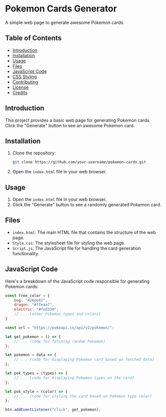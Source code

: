 # Pokemon Cards Generator

A simple web page to generate awesome Pokemon cards.

## Table of Contents

- [Introduction](#introduction)
- [Installation](#installation)
- [Usage](#usage)
- [Files](#files)
- [JavaScript Code](#javascript-code)
- [CSS Styling](#css-styling)
- [Contributing](#contributing)
- [License](#license)
- [Credits](#credits)

## Introduction

This project provides a basic web page for generating Pokemon cards. Click the "Generate" button to see an awesome Pokemon card.

## Installation

1. Clone the repository:

    ```bash
    git clone https://github.com/your-username/pokemon-cards.git
    ```

2. Open the `index.html` file in your web browser.

## Usage

1. Open the `index.html` file in your web browser.
2. Click the "Generate" button to see a randomly generated Pokemon card.

## Files

- `index.html`: The main HTML file that contains the structure of the web page.
- `Style.css`: The stylesheet file for styling the web page.
- `Script.js`: The JavaScript file for handling the card generation functionality.

## JavaScript Code

Here's a breakdown of the JavaScript code responsible for generating Pokemon cards:

```javascript
const free_color = {
    bug: "#26de81",
    dragon: "#ffeaa7",
    electric: "#fed330",
    // ... (other Pokemon types and colors)
}

const url = "https://pokeapi.co/api/v2/pokemon/";

let get_pokemon = () => {
    // ... (code for fetching random Pokemon)
};

let pokemon = data => {
    // ... (code for displaying Pokemon card based on fetched data)
};

let pok_types = (types) => {
    // ... (code for displaying Pokemon types on the card)
};

let pok_style = (color) => {
    // ... (code for styling the card based on Pokemon type color)
};

btn.addEventListener("click", get_pokemon);
